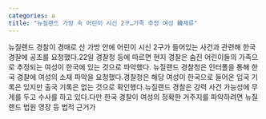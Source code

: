 ```yaml
---
categories: a
title: "뉴질랜드 가방 속 어린이 시신 2구…가족 추정 여성 韓체류"
---
```

뉴질랜드 경찰이 경매로 산 가방 안에 어린이 시신 2구가 들어있는 사건과 관련해 한국 경찰에 공조를 요청했다.22일 경찰청 등에 따르면 현지 경찰은 숨진 어린이들의 가족으로 추정되는 여성이 한국에 있는 것으로 파악했다. 뉴질랜드 경찰청은 인터폴을 통해 한국 경찰에 여성의 소재 파악을 요청했다.경찰청은 해당 여성이 한국으로 들어온 입국 기록은 있지만 출국 기록은 없는 것으로 확인했다.뉴질랜드 경찰은 강력 사건 가능성에 무게를 두고 수사를 하고 있다.다만 한국 경찰이 여성의 정확한 거주지를 파악하려면 뉴질랜드 법원 영장 등 법적 근거가